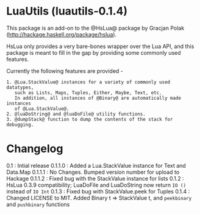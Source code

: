 LuaUtils (luautils-0.1.4)
=========================

This package is an add-on to the @HsLua@ package by Gracjan Polak (http://hackage.haskell.org/package/hslua).

HsLua only provides a very bare-bones wrapper over the Lua API, and this package is meant to fill in the gap by providing some commonly used features.

Currently the following features are provided -

    1. @Lua.StackValue@ instances for a variety of commonly used datatypes,
       such as Lists, Maps, Tuples, Either, Maybe, Text, etc.
       In addition, all instances of @Binary@ are automatically made instances
       of @Lua.StackValue@.
    2. @luaDoString@ and @luaDoFile@ utility functions.
    3. @dumpStack@ function to dump the contents of the stack for debugging.


Changelog
=========

0.1 : Intial release
0.1.1.0 : Added a Lua.StackValue instance for Text and Data.Map
0.1.1.1 : No Changes. Bumped version number for upload to Hackage
0.1.1.2 : Fixed bug with the StackValue instance for lists
0.1.2 : HsLua 0.3.9 compatibility; LuaDoFile and LuaDoString now return `IO ()` instead of `IO Int`
0.1.3 : Fixed bug with StackValue.peek for Tuples
0.1.4 : Changed LICENSE to MIT. Added Binary t => StackValue t, and `peekbinary` and `pushbinary` functions


